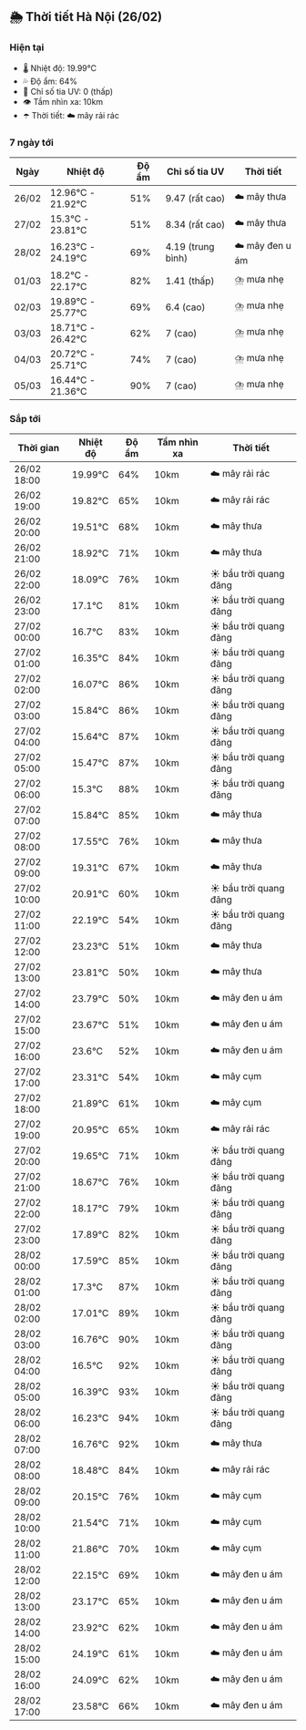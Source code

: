 ## 🌦️ Thời tiết Hà Nội (26/02)

### Hiện tại

- 🌡️ Nhiệt độ: 19.99℃
- 💦 Độ ẩm: 64%
- 🌟 Chỉ số tia UV: 0 (thấp)
- 👁️ Tầm nhìn xa: 10km
- ☂️ Thời tiết: ☁️ mây rải rác

### 7 ngày tới

| Ngày | Nhiệt độ | Độ ẩm | Chỉ số tia UV | Thời tiết |
| --- | --- | --- | --- | --- |
| 26/02 | 12.96℃ - 21.92℃ | 51% | 9.47 (rất cao) | ☁️ mây thưa |
| 27/02 | 15.3℃ - 23.81℃ | 51% | 8.34 (rất cao) | ☁️ mây thưa |
| 28/02 | 16.23℃ - 24.19℃ | 69% | 4.19 (trung bình) | ☁️ mây đen u ám |
| 01/03 | 18.2℃ - 22.17℃ | 82% | 1.41 (thấp) | ⛈️ mưa nhẹ |
| 02/03 | 19.89℃ - 25.77℃ | 69% | 6.4 (cao) | ⛈️ mưa nhẹ |
| 03/03 | 18.71℃ - 26.42℃ | 62% | 7 (cao) | ⛈️ mưa nhẹ |
| 04/03 | 20.72℃ - 25.71℃ | 74% | 7 (cao) | ⛈️ mưa nhẹ |
| 05/03 | 16.44℃ - 21.36℃ | 90% | 7 (cao) | ⛈️ mưa nhẹ |

### Sắp tới

| Thời gian | Nhiệt độ | Độ ẩm | Tầm nhìn xa | Thời tiết |
| --- | --- | --- | --- | --- |
| 26/02 18:00 | 19.99℃ | 64% | 10km | ☁️ mây rải rác |
| 26/02 19:00 | 19.82℃ | 65% | 10km | ☁️ mây rải rác |
| 26/02 20:00 | 19.51℃ | 68% | 10km | ☁️ mây thưa |
| 26/02 21:00 | 18.92℃ | 71% | 10km | ☁️ mây thưa |
| 26/02 22:00 | 18.09℃ | 76% | 10km | ☀️ bầu trời quang đãng |
| 26/02 23:00 | 17.1℃ | 81% | 10km | ☀️ bầu trời quang đãng |
| 27/02 00:00 | 16.7℃ | 83% | 10km | ☀️ bầu trời quang đãng |
| 27/02 01:00 | 16.35℃ | 84% | 10km | ☀️ bầu trời quang đãng |
| 27/02 02:00 | 16.07℃ | 86% | 10km | ☀️ bầu trời quang đãng |
| 27/02 03:00 | 15.84℃ | 86% | 10km | ☀️ bầu trời quang đãng |
| 27/02 04:00 | 15.64℃ | 87% | 10km | ☀️ bầu trời quang đãng |
| 27/02 05:00 | 15.47℃ | 87% | 10km | ☀️ bầu trời quang đãng |
| 27/02 06:00 | 15.3℃ | 88% | 10km | ☀️ bầu trời quang đãng |
| 27/02 07:00 | 15.84℃ | 85% | 10km | ☁️ mây thưa |
| 27/02 08:00 | 17.55℃ | 76% | 10km | ☁️ mây thưa |
| 27/02 09:00 | 19.31℃ | 67% | 10km | ☁️ mây thưa |
| 27/02 10:00 | 20.91℃ | 60% | 10km | ☀️ bầu trời quang đãng |
| 27/02 11:00 | 22.19℃ | 54% | 10km | ☀️ bầu trời quang đãng |
| 27/02 12:00 | 23.23℃ | 51% | 10km | ☁️ mây thưa |
| 27/02 13:00 | 23.81℃ | 50% | 10km | ☁️ mây thưa |
| 27/02 14:00 | 23.79℃ | 50% | 10km | ☁️ mây đen u ám |
| 27/02 15:00 | 23.67℃ | 51% | 10km | ☁️ mây đen u ám |
| 27/02 16:00 | 23.6℃ | 52% | 10km | ☁️ mây đen u ám |
| 27/02 17:00 | 23.31℃ | 54% | 10km | ☁️ mây cụm |
| 27/02 18:00 | 21.89℃ | 61% | 10km | ☁️ mây cụm |
| 27/02 19:00 | 20.95℃ | 65% | 10km | ☁️ mây rải rác |
| 27/02 20:00 | 19.65℃ | 71% | 10km | ☀️ bầu trời quang đãng |
| 27/02 21:00 | 18.67℃ | 76% | 10km | ☀️ bầu trời quang đãng |
| 27/02 22:00 | 18.17℃ | 79% | 10km | ☀️ bầu trời quang đãng |
| 27/02 23:00 | 17.89℃ | 82% | 10km | ☀️ bầu trời quang đãng |
| 28/02 00:00 | 17.59℃ | 85% | 10km | ☀️ bầu trời quang đãng |
| 28/02 01:00 | 17.3℃ | 87% | 10km | ☀️ bầu trời quang đãng |
| 28/02 02:00 | 17.01℃ | 89% | 10km | ☀️ bầu trời quang đãng |
| 28/02 03:00 | 16.76℃ | 90% | 10km | ☀️ bầu trời quang đãng |
| 28/02 04:00 | 16.5℃ | 92% | 10km | ☀️ bầu trời quang đãng |
| 28/02 05:00 | 16.39℃ | 93% | 10km | ☀️ bầu trời quang đãng |
| 28/02 06:00 | 16.23℃ | 94% | 10km | ☀️ bầu trời quang đãng |
| 28/02 07:00 | 16.76℃ | 92% | 10km | ☁️ mây thưa |
| 28/02 08:00 | 18.48℃ | 84% | 10km | ☁️ mây rải rác |
| 28/02 09:00 | 20.15℃ | 76% | 10km | ☁️ mây cụm |
| 28/02 10:00 | 21.54℃ | 71% | 10km | ☁️ mây cụm |
| 28/02 11:00 | 21.86℃ | 70% | 10km | ☁️ mây cụm |
| 28/02 12:00 | 22.15℃ | 69% | 10km | ☁️ mây đen u ám |
| 28/02 13:00 | 23.17℃ | 65% | 10km | ☁️ mây đen u ám |
| 28/02 14:00 | 23.92℃ | 62% | 10km | ☁️ mây đen u ám |
| 28/02 15:00 | 24.19℃ | 61% | 10km | ☁️ mây đen u ám |
| 28/02 16:00 | 24.09℃ | 62% | 10km | ☁️ mây đen u ám |
| 28/02 17:00 | 23.58℃ | 66% | 10km | ☁️ mây đen u ám |
